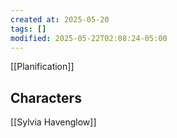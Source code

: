 ```yaml
---
created at: 2025-05-20
tags: []
modified: 2025-05-22T02:08:24-05:00
---
```

[[Planification]]

## Characters
[[Sylvia Havenglow]]
